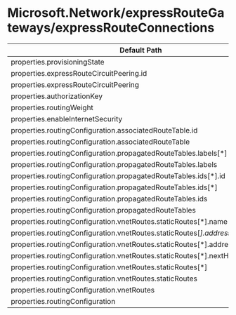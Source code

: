 # Microsoft.Network/expressRouteGateways/expressRouteConnections

| Default Path | Alias |
|---|---|
| properties.provisioningState | Microsoft.Network/expressRouteGateways/expressRouteConnections/provisioningState |
| properties.expressRouteCircuitPeering.id | Microsoft.Network/expressRouteGateways/expressRouteConnections/expressRouteCircuitPeering.id |
| properties.expressRouteCircuitPeering | Microsoft.Network/expressRouteGateways/expressRouteConnections/expressRouteCircuitPeering |
| properties.authorizationKey | Microsoft.Network/expressRouteGateways/expressRouteConnections/authorizationKey |
| properties.routingWeight | Microsoft.Network/expressRouteGateways/expressRouteConnections/routingWeight |
| properties.enableInternetSecurity | Microsoft.Network/expressRouteGateways/expressRouteConnections/enableInternetSecurity |
| properties.routingConfiguration.associatedRouteTable.id | Microsoft.Network/expressRouteGateways/expressRouteConnections/routingConfiguration.associatedRouteTable.id |
| properties.routingConfiguration.associatedRouteTable | Microsoft.Network/expressRouteGateways/expressRouteConnections/routingConfiguration.associatedRouteTable |
| properties.routingConfiguration.propagatedRouteTables.labels[*] | Microsoft.Network/expressRouteGateways/expressRouteConnections/routingConfiguration.propagatedRouteTables.labels[*] |
| properties.routingConfiguration.propagatedRouteTables.labels | Microsoft.Network/expressRouteGateways/expressRouteConnections/routingConfiguration.propagatedRouteTables.labels |
| properties.routingConfiguration.propagatedRouteTables.ids[*].id | Microsoft.Network/expressRouteGateways/expressRouteConnections/routingConfiguration.propagatedRouteTables.ids[*].id |
| properties.routingConfiguration.propagatedRouteTables.ids[*] | Microsoft.Network/expressRouteGateways/expressRouteConnections/routingConfiguration.propagatedRouteTables.ids[*] |
| properties.routingConfiguration.propagatedRouteTables.ids | Microsoft.Network/expressRouteGateways/expressRouteConnections/routingConfiguration.propagatedRouteTables.ids |
| properties.routingConfiguration.propagatedRouteTables | Microsoft.Network/expressRouteGateways/expressRouteConnections/routingConfiguration.propagatedRouteTables |
| properties.routingConfiguration.vnetRoutes.staticRoutes[*].name | Microsoft.Network/expressRouteGateways/expressRouteConnections/routingConfiguration.vnetRoutes.staticRoutes[*].name |
| properties.routingConfiguration.vnetRoutes.staticRoutes[*].addressPrefixes[*] | Microsoft.Network/expressRouteGateways/expressRouteConnections/routingConfiguration.vnetRoutes.staticRoutes[*].addressPrefixes[*] |
| properties.routingConfiguration.vnetRoutes.staticRoutes[*].addressPrefixes | Microsoft.Network/expressRouteGateways/expressRouteConnections/routingConfiguration.vnetRoutes.staticRoutes[*].addressPrefixes |
| properties.routingConfiguration.vnetRoutes.staticRoutes[*].nextHopIpAddress | Microsoft.Network/expressRouteGateways/expressRouteConnections/routingConfiguration.vnetRoutes.staticRoutes[*].nextHopIpAddress |
| properties.routingConfiguration.vnetRoutes.staticRoutes[*] | Microsoft.Network/expressRouteGateways/expressRouteConnections/routingConfiguration.vnetRoutes.staticRoutes[*] |
| properties.routingConfiguration.vnetRoutes.staticRoutes | Microsoft.Network/expressRouteGateways/expressRouteConnections/routingConfiguration.vnetRoutes.staticRoutes |
| properties.routingConfiguration.vnetRoutes | Microsoft.Network/expressRouteGateways/expressRouteConnections/routingConfiguration.vnetRoutes |
| properties.routingConfiguration | Microsoft.Network/expressRouteGateways/expressRouteConnections/routingConfiguration |

